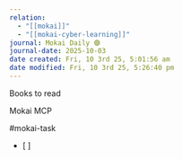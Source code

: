 ```yaml
---
relation:
  - "[[mokai]]"
  - "[[mokai-cyber-learning]]"
journal: Mokai Daily 🟣
journal-date: 2025-10-03
date created: Fri, 10 3rd 25, 5:01:56 am
date modified: Fri, 10 3rd 25, 5:26:40 pm
---
```


Books to read





Mokai MCP


#mokai-task
- [ ]
